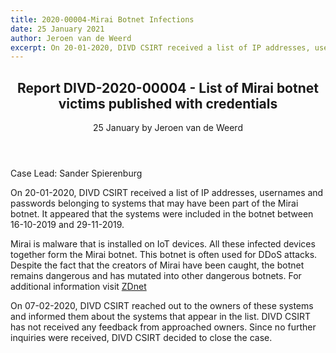 ```yaml
---
title: 2020-00004-Mirai Botnet Infections
date: 25 January 2021
author: Jeroen van de Weerd
excerpt: On 20-01-2020, DIVD CSIRT received a list of IP addresses, usernames and passwords belonging to systems that may have been part of the Mirai botnet. We informed the affected users. After receiving no responce, no further action was taken. 
---
```

<header>
    <h2>Report DIVD-2020-00004 - List of Mirai botnet victims published with credentials</h2>
    <span>25 January by Jeroen van de Weerd</span>
</header>
Case Lead: Sander Spierenburg

On 20-01-2020, DIVD CSIRT received a list of IP addresses, usernames and passwords belonging to systems that may have been part of the Mirai botnet. It appeared that the systems were included in the botnet between 16-10-2019 and 29-11-2019.

Mirai is malware that is installed on IoT devices. All these infected devices together form the Mirai botnet. This botnet is often used for DDoS attacks. Despite the fact that the creators of Mirai have been caught, the botnet remains dangerous and has mutated into other dangerous botnets. For additional information visit [ZDnet](https://www.zdnet.com/article/hacker-leaks-passwords-for-more-than-500000-servers-routers-and-iot-devices/)

On 07-02-2020, DIVD CSIRT reached out to the owners of these systems and informed them about the systems that appear in the list. DIVD CSIRT has not received any feedback from approached owners. Since no further inquiries were received, DIVD CSIRT decided to close the case.
